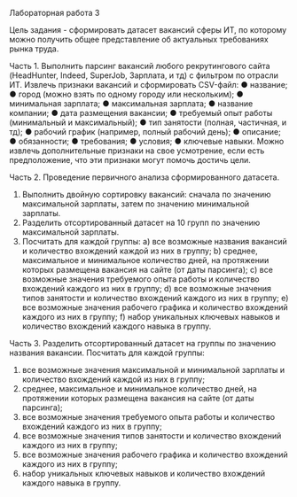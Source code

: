 Лабораторная работа 3

Цель задания - сформировать датасет вакансий сферы ИТ, по которому можно
получить общее представление об актуальных требованиях рынка труда.

Часть 1.
Выполнить парсинг вакансий любого рекрутингового сайта (HeadHunter, Indeed,
SuperJob, Зарплата, и тд) с фильтром по отрасли ИТ.
Извлечь признаки вакансий и сформировать CSV-файл:
● название;
● город (можно взять по одному городу или нескольким);
● минимальная зарплата;
● максимальная зарплата;
● название компании;
● дата размещения вакансии;
● требуемый опыт работы (минимальный и максимальный);
● тип занятости (полная, частичная, и тд);
● рабочий график (например, полный рабочий день);
● описание;
● обязанности;
● требования;
● условия;
● ключевые навыки.
Можно извлечь дополнительные признаки на свое усмотрение, если есть
предположение, что эти признаки могут помочь достичь цели.

Часть 2.
Проведение первичного анализа сформированного датасета.
1) Выполнить двойную сортировку вакансий: сначала по значению максимальной
зарплаты, затем по значению минимальной зарплаты.
2) Разделить отсортированный датасет на 10 групп по значению максимальной
зарплаты.
3) Посчитать для каждой группы:
a) все возможные названия вакансий и количество вхождений каждой из
них в группу;
b) среднее, максимальное и минимальное количество дней, на протяжении
которых размещена вакансия на сайте (от даты парсинга);
c) все возможные значения требуемого опыта работы и количество
вхождений каждого из них в группу;
d) все возможные значения типов занятости и количество вхождений
каждого из них в группу;
e) все возможные значения рабочего графика и количество вхождений
каждого из них в группу;
f) набор уникальных ключевых навыков и количество вхождений каждого
навыка в группу.

Часть 3.
Разделить отсортированный датасет на группы по значению названия вакансии.
Посчитать для каждой группы:
1) все возможные значения максимальной и минимальной зарплаты и количество
вхождений каждой из них в группу;
2) среднее, максимальное и минимальное количество дней, на протяжении
которых размещена вакансия на сайте (от даты парсинга);
3) все возможные значения требуемого опыта работы и количество вхождений
каждого из них в группу;
4) все возможные значения типов занятости и количество вхождений каждого из
них в группу;
5) все возможные значения рабочего графика и количество вхождений каждого из
них в группу;
6) набор уникальных ключевых навыков и количество вхождений каждого навыка в
группу.

